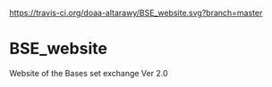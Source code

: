 https://travis-ci.org/doaa-altarawy/BSE_website.svg?branch=master

# BSE_website
Website of the Bases set exchange Ver 2.0
